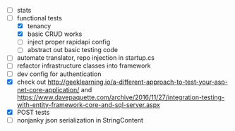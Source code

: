 - [ ] stats
- [ ] functional tests
  - [x] tenancy
  - [x] basic CRUD works
  - [ ] inject proper rapidapi config
  - [ ] abstract out basic testing code
- [ ] automate translator, repo injection in startup.cs
- [ ] refactor infrastructure classes into framework
- [ ] dev config for authentication
- [x] check out http://geeklearning.io/a-different-approach-to-test-your-asp-net-core-application/ and https://www.davepaquette.com/archive/2016/11/27/integration-testing-with-entity-framework-core-and-sql-server.aspx
- [x] POST tests
- [ ] nonjanky json serialization in StringContent

